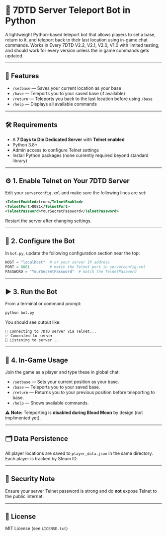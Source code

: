 # 🧭 7DTD Server Teleport Bot in Python

A lightweight Python-based teleport bot that allows players to set a base, return to it, and teleport back to their last location using in-game chat commands. Works in Every 7DTD V2.2, V2.1, V2.0, V1.0 with limited testing, and should work for every version unless the in game commands gets updated.

---

## 📌 Features

- `/setbase` — Saves your current location as your base
- `/base` — Teleports you to your saved base (if available)
- `/return` — Teleports you back to the last location before using `/base`
- `/help` — Displays all available commands

---

## 🛠 Requirements

- A **7 Days to Die Dedicated Server** with **Telnet enabled**
- Python 3.8+
- Admin access to configure Telnet settings
- Install Python packages (none currently required beyond standard library)

---

## ⚙️ 1. Enable Telnet on Your 7DTD Server

Edit your `serverconfig.xml` and make sure the following lines are set:

```xml
<TelnetEnabled>true</TelnetEnabled>
<TelnetPort>8081</TelnetPort>
<TelnetPassword>YourSecretPassword</TelnetPassword>
```

Restart the server after changing settings.

---

## 📁 2. Configure the Bot

In `bot.py`, update the following configuration section near the top:

```python
HOST = "localhost"  # or your server IP address
PORT = 8081         # match the Telnet port in serverconfig.xml
PASSWORD = "YourSecretPassword"  # match the TelnetPassword
```

---

## ▶️ 3. Run the Bot

From a terminal or command prompt:

```bash
python bot.py
```

You should see output like:

```
🔌 Connecting to 7DTD server via Telnet...
✅ Connected to server
📡 Listening to server...
```

---

## 💬 4. In-Game Usage

Join the game as a player and type these in global chat:

- `/setbase` — Sets your current position as your base.
- `/base` — Teleports you to your saved base.
- `/return` — Returns you to your previous position before teleporting to base.
- `/help` — Shows available commands.

⚠️ **Note:** Teleporting is **disabled during Blood Moon** by design (not implimented yet).

---

## 🗂 Data Persistence

All player locations are saved to `player_data.json` in the same directory. Each player is tracked by Steam ID.

---

## 🔐 Security Note

Ensure your server Telnet password is strong and do **not** expose Telnet to the public internet.

---

## 📝 License

MIT License (see `LICENSE.txt`)

